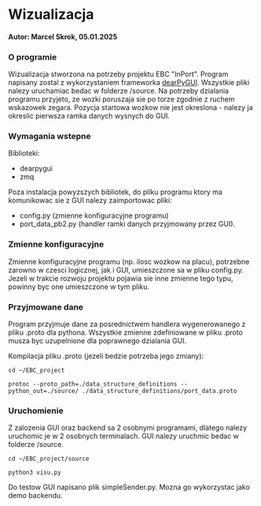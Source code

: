 # Wizualizacja
#### Autor: Marcel Skrok, 05.01.2025

### O programie
Wizualizacja stworzona na potrzeby projektu EBC "InPort". Program napisany zostal z wykorzystaniem frameworka  [dearPyGUI](https://dearpygui.readthedocs.io/en/latest/). Wszystkie pliki nalezy uruchamiac bedac w folderze /source. Na potrzeby dzialania programu przyjeto, ze wozki poruszaja sie po torze zgodnie z ruchem wskazowek zegara. Pozycja startowa wozkow nie jest okreslona - nalezy ja okreslic pierwsza ramka danych wysnych do GUI.

### Wymagania wstepne
Biblioteki:
- dearpygui
- zmq

Poza instalacja powyzszych bibliotek, do pliku programu ktory ma komunikowac sie z GUI nalezy zaimportowac pliki:
- config.py (zmienne konfiguracyjne programu)
- port_data_pb2.py (handler ramki danych przyjmowany przez GUI).

### Zmienne konfiguracyjne
Zmienne konfiguracyjne programu (np. ilosc wozkow na placu), potrzebne zarowno w czesci logicznej, jak i GUI, umieszczone sa w pliku config.py. Jezeli w trakcie rozwoju projektu pojawia sie inne zmienne tego typu, powinny byc one umieszczone w tym pliku. 

### Przyjmowane dane
Program przyjmuje dane za posrednictwem handlera wygenerowanego z pliku .proto dla pythona. Wszystkie zmienne zdefiniowane w pliku .proto musza byc uzupelnione dla poprawnego dzialania GUI. 

Kompilacja pliku .proto (jezeli bedzie potrzeba jego zmiany):
```
cd ~/EBC_project

protoc --proto_path=./data_structure_definitions --python_out=./source/ ./data_structure_definitions/port_data.proto 
```

### Uruchomienie 
Z zalozenia GUI oraz backend sa 2 osobnymi programami, dlatego nalezy uruchomic je w 2 osobnych terminalach. GUI nalezy uruchmic bedac w folderze /source. 

```
cd ~/EBC_project/source

python3 visu.py
```

Do testow GUI napisano plik simpleSender.py. Mozna go wykorzystac jako demo backendu. 